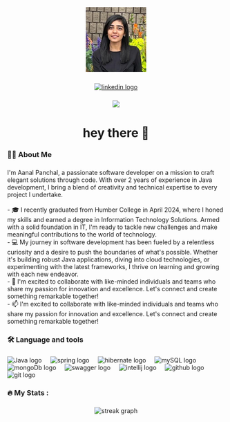 <div align="center">
  <img height="150" src="images/profile.jpg"  />
</div>

###

<div align="center">
  <a href="https://www.linkedin.com/in/aanal-panchal"><img src="https://img.shields.io/static/v1?message=LinkedIn&logo=linkedin&label=&color=0077B5&logoColor=white&labelColor=&style=for-the-badge" height="25" alt="linkedin logo"  /></a>
</div>

###

<div align="center">
  <img src="https://visitor-badge.laobi.icu/badge?page_id=aanalpanchal.aanalpanchal"  />
</div>

###

<h1 align="center">hey there 👋</h1>

###

<h3 align="left">👩‍💻  About Me</h3>

###

<p align="left">I'm Aanal Panchal, a passionate software developer on a mission to craft elegant solutions through code. With over 2 years of experience in Java development, I bring a blend of creativity and technical expertise to every project I undertake.
<br><br>- 🎓 I recently graduated from Humber College in April 2024, where I honed my skills and earned a degree in Information Technology Solutions. Armed with a solid foundation in IT, I'm ready to tackle new challenges and make meaningful contributions to the world of technology.<br>- 💻 My journey in software development has been fueled by a relentless curiosity and a desire to push the boundaries of what's possible. Whether it's building robust Java applications, diving into cloud technologies, or experimenting with the latest frameworks, I thrive on learning and growing with each new endeavor.
<br>- 🚀 I'm excited to collaborate with like-minded individuals and teams who share my passion for innovation and excellence. Let's connect and create something remarkable together! <br>- 📫 I'm excited to collaborate with like-minded individuals and teams who share my passion for innovation and excellence. Let's connect and create something remarkable together!</p>

###

<h3 align="left">🛠 Language and tools</h3>

###

<div align="left">
  <img src="https://cdn.jsdelivr.net/gh/devicons/devicon/icons/java/java-plain.svg" height="40" alt="Java logo"  />
  <img width="12" />
  <img src="https://cdn.jsdelivr.net/gh/devicons/devicon/icons/spring/spring-original.svg" height="40" alt="spring logo"  />
  <img width="12" />
  <img src="https://cdn.jsdelivr.net/npm/devicon@2.16.0/icons/hibernate/hibernate-plain-wordmark.svg" height="40" alt="hibernate logo"  />
  <img width="12" />
  <img src="https://cdn.jsdelivr.net/gh/devicons/devicon/icons/mysql/mysql-original-wordmark.svg" height="40" alt="mySQL logo"  />
  <img width="12" />
  <img src="https://cdn.jsdelivr.net/gh/devicons/devicon/icons/mongodb/mongodb-original-wordmark.svg" height="40" alt="mongoDb logo"  />
  <img width="12" />
  <img src="https://cdn.jsdelivr.net/gh/devicons/devicon/icons/swagger/swagger-original-wordmark.svg" height="40" alt="swagger logo"  />
  <img width="12" />
  <img src="https://cdn.jsdelivr.net/gh/devicons/devicon/icons/intellij/intellij-original.svg" height="40" alt="intellij logo"  />
  <img width="12" />
  <img src="https://cdn.jsdelivr.net/gh/devicons/devicon/icons/github/github-original.svg" height="40" alt="github logo"  />
  <img width="12" />
  <img src="https://cdn.jsdelivr.net/gh/devicons/devicon/icons/git/git-original.svg" height="40" alt="git logo"  />
</div>

###

<h3 align="left">🔥   My Stats :</h3>

###

<div align="center">
  <img src="https://streak-stats.demolab.com/?user=aanalpanchal&locale=en&mode=daily&theme=dark&hide_border=false&border_radius=5&order=3" height="220" alt="streak graph"  />
</div>

###